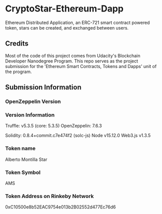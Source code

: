 # CryptoStar-Ethereum-Dapp
Ethereum Distributed Application, an ERC-721 smart contract powered token, stars can be created, and exchanged between users.

## Credits
Most of the code of this project comes from Udacity's Blockchain Developer Nanodegree Program. This repo serves as the project submission for the 'Ethereum Smart Contracts, Tokens and Dapps' unit of the program.

## Submission Information

### OpenZeppelin Version

### Version Information
Truffle: v5.3.5 (core: 5.3.5)
OpenZeppelin: 7.6.3

Solidity: 0.8.4+commit.c7e474f2 (solc-js)
Node v15.12.0
Web3.js v1.3.5

### Token name
Alberto Montilla Star

### Token Symbol
AMS

### Token Address on Rinkeby Network
0xC10500e8b52EAC9754e013b2B02552d477Ec76d6